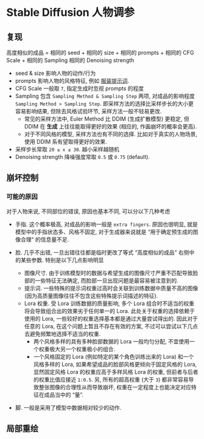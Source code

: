 
# Stable Diffusion 人物调参

## 复现

高度相似的成品 = 相同的 seed + 相同的 size + 相同的 prompts + 相同的 CFG Scale + 相同的 Sampling 相同的 Denoising strength

- seed & size 影响人物的动作/行为 
- prompts 影响人物的风格特征, 例如 [服装提示词](https://csausk.github.io/docs/topics/dress-up-prompt.html).
- CFG Scale 一般取 `7`, 指定生成时忽视 prompts 的程度
- Sampling 包含 `Sampling Method & Sampling Step` 两项, 对成品的影响程度 `Sampling Method > Sampling Step`. 
即采样方法的选择比采样步长的大小更容易影响结果, 但除去风格试验环节, 采样方法一般不轻易更改. 
  - 常见的采样方法中, Euler Method 比 DDIM (生成扩散模型) 更稳定, 但 DDIM 在 **生成** 上往往能取得更好的效果 (相应的, 作画崩坏的概率会更高). 
  - 对于不同风格的模型, 采样方法也有不同的选择. 比如对于真实的人物场景, 使用 DDIM 系有望取得更好的效果.
- 采样步长常取 `20 ≤ x ≤ 30`. 越小采样越随机
- Denoising strength 降噪强度常取 `0.5` 或 `0.75` (default).

## 崩坏控制

### 可能的原因

对于人物来说, 不同部位的错误, 原因也基本不同, 可以分以下几种考虑

- 手指. 这个概率极高, 对成品的影响一般是 `extra fingers`. 
原因也很明显, 就是模型中的手指状态多、风格不固定, 对于生成器来说就是 “用于确定预生成的图像合理” 的信息量不足.

- 脸. 几乎不出错, 一旦出错往往都是临时更改了等式 “高度相似的成品” 右侧中的某些参数. 特别是以下几点影响明显
  - 图像尺寸. 由于训练模型时的数据与希望生成的图像尺寸严重不匹配导致脸部的一些特征无法确定, 而脸部一旦出现问题是最容易被注意到的.
  - 提示词. 一些特殊的提示词权重过高时会关联到训练数据中质量不高的图像 (因为高质量图像往往不包含这些特殊提示词描述的特征). 
  - Lora 权重. 受 Lora 训练数据的质量影响, 多个 Lora 组合时不适当的权重将会导致组合出的效果劣于任何单一的 Lora. 
此处关于权重的选择依赖于使用的 Lora, 一些较好的权重选择基本都是通过大量尝试得出的. 
因此对于任意的 Lora, 在这个问题上暂且不存在有效的方案, 不过可以尝试以下几点去避免频繁地选择不适当的权重.
    - 两个风格多样的具有多种脸部数据的 Lora 一般均匀分配, 不宜使用一个权重极大另一个权重极小的组合.
    - 一个风格固定的 Lora (例如特定的某个角色训练出来的 Lora) 和一个风格多样的 Lora, 
如果希望成品的脸部风格更倾向于固定风格的 Lora, 显然固定风格 Lora 的权重应高于多样风格 Lora 的权重, 
但前者与后者的权重比值应接近 `1:0.5`. 另, 所有的超高权重 (大于 `3`) 都非常容易导致整张图像的合理性从而导致崩坏, 
权重在一定程度上也能决定对应特征在成品当中的 “量”.

- 脚. 一般是采用了模型中数据相对较少的动作.

## 局部重绘

